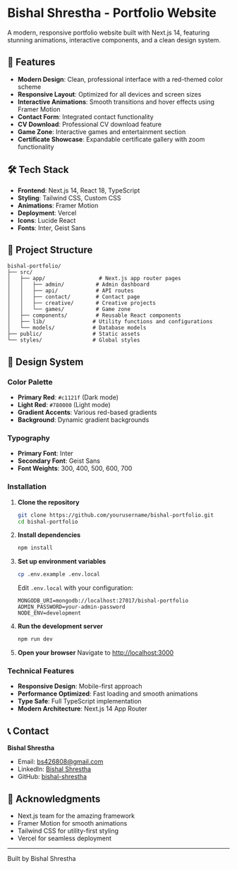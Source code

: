 # Bishal Shrestha - Portfolio Website

A modern, responsive portfolio website built with Next.js 14, featuring stunning animations, interactive components, and a clean design system.

## 🚀 Features

- **Modern Design**: Clean, professional interface with a red-themed color scheme
- **Responsive Layout**: Optimized for all devices and screen sizes
- **Interactive Animations**: Smooth transitions and hover effects using Framer Motion
- **Contact Form**: Integrated contact functionality
- **CV Download**: Professional CV download feature
- **Game Zone**: Interactive games and entertainment section
- **Certificate Showcase**: Expandable certificate gallery with zoom functionality

## 🛠️ Tech Stack

- **Frontend**: Next.js 14, React 18, TypeScript
- **Styling**: Tailwind CSS, Custom CSS
- **Animations**: Framer Motion
- **Deployment**: Vercel
- **Icons**: Lucide React
- **Fonts**: Inter, Geist Sans

## 📁 Project Structure

```
bishal-portfolio/
├── src/
│   ├── app/                 # Next.js app router pages
│   │   ├── admin/          # Admin dashboard
│   │   ├── api/            # API routes
│   │   ├── contact/        # Contact page
│   │   ├── creative/       # Creative projects
│   │   └── games/          # Game zone
│   ├── components/         # Reusable React components
│   ├── lib/               # Utility functions and configurations
│   └── models/            # Database models
├── public/                # Static assets
└── styles/                # Global styles
```

## 🎨 Design System

### Color Palette
- **Primary Red**: `#c1121f` (Dark mode)
- **Light Red**: `#780000` (Light mode)
- **Gradient Accents**: Various red-based gradients
- **Background**: Dynamic gradient backgrounds

### Typography
- **Primary Font**: Inter
- **Secondary Font**: Geist Sans
- **Font Weights**: 300, 400, 500, 600, 700


### Installation

1. **Clone the repository**
   ```bash
   git clone https://github.com/yourusername/bishal-portfolio.git
   cd bishal-portfolio
   ```

2. **Install dependencies**
   ```bash
   npm install
   ```

3. **Set up environment variables**
   ```bash
   cp .env.example .env.local
   ```
   Edit `.env.local` with your configuration:
   ```env
   MONGODB_URI=mongodb://localhost:27017/bishal-portfolio
   ADMIN_PASSWORD=your-admin-password
   NODE_ENV=development
   ```

4. **Run the development server**
   ```bash
   npm run dev
   ```

5. **Open your browser**
   Navigate to [http://localhost:3000](http://localhost:3000)


### Technical Features

- **Responsive Design**: Mobile-first approach
- **Performance Optimized**: Fast loading and smooth animations
- **Type Safe**: Full TypeScript implementation
- **Modern Architecture**: Next.js 14 App Router

## 📞 Contact

**Bishal Shrestha**
- Email: bs426808@gmail.com
- LinkedIn: [Bishal Shrestha](https://www.linkedin.com/in/bishal-shrestha-2b05b1302/)
- GitHub: [bishal-shrestha](https://github.com/BishalABPS52/)

## 🙏 Acknowledgments

- Next.js team for the amazing framework
- Framer Motion for smooth animations
- Tailwind CSS for utility-first styling
- Vercel for seamless deployment

---

Built by Bishal Shrestha
